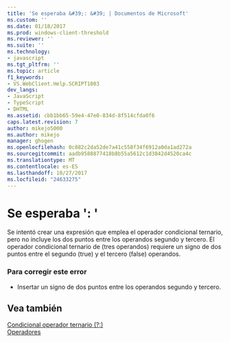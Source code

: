 ```yaml
---
title: 'Se esperaba &#39;: &#39; | Documentos de Microsoft'
ms.custom: ''
ms.date: 01/18/2017
ms.prod: windows-client-threshold
ms.reviewer: ''
ms.suite: ''
ms.technology:
- javascript
ms.tgt_pltfrm: ''
ms.topic: article
f1_keywords:
- VS.WebClient.Help.SCRIPT1003
dev_langs:
- JavaScript
- TypeScript
- DHTML
ms.assetid: cbb1bb65-59e4-47e0-834d-8f514cfda0f6
caps.latest.revision: 7
author: mikejo5000
ms.author: mikejo
manager: ghogen
ms.openlocfilehash: 0c882c2da52de7a41c558f34f6912a0da1ad272a
ms.sourcegitcommit: aadb9588877418b8b55a5612c1d3842d4520ca4c
ms.translationtype: MT
ms.contentlocale: es-ES
ms.lasthandoff: 10/27/2017
ms.locfileid: "24633275"
---
```

# <a name="expected-3939"></a>Se esperaba &#39;: &#39;
Se intentó crear una expresión que emplea el operador condicional ternario, pero no incluye los dos puntos entre los operandos segundo y tercero. El operador condicional ternario de (tres operandos) requiere un signo de dos puntos entre el segundo (true) y el tercero (false) operandos.  
  
### <a name="to-correct-this-error"></a>Para corregir este error  
  
-   Insertar un signo de dos puntos entre los operandos segundo y tercero.  
  
## <a name="see-also"></a>Vea también  
 [Condicional operador ternario (?:)](../../javascript/reference/conditional-ternary-operator-decrement-javascript.md)   
 [Operadores](../../javascript/operators-javascript.md)